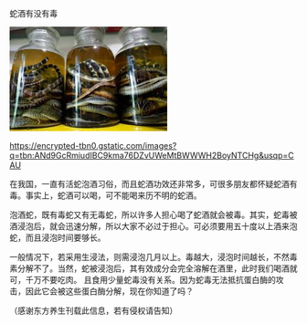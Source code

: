 蛇酒有没有毒


![蛇酒有没有毒](https://github.com/ywangnccu/ywang/blob/main/images/Snake.jpg)

https://encrypted-tbn0.gstatic.com/images?q=tbn:ANd9GcRmiudIBC9kma76DZvUWeMtBWWWH2BoyNTCHg&usqp=CAU

在我国，一直有活蛇泡酒习俗，而且蛇酒功效还非常多，可很多朋友都怀疑蛇酒有毒。事实上，蛇酒可以喝，可不能喝来历不明的蛇酒。

泡酒蛇，既有毒蛇又有无毒蛇，所以许多人担心喝了蛇酒就会被毒。其实，蛇毒被酒浸泡后，就会迅速分解，所以大家不必过于担心。可必须要用五十度以上酒来泡蛇，而且浸泡时间要够长。

一般情况下，若采用生浸法，则需浸泡几月以上。毒越大，浸泡时间越长，不然毒素分解不了。当然，蛇被浸泡后，其有效成分会完全溶解在酒里，此时我们喝酒就可，千万不要吃肉。
且食用少量蛇毒没有关系。因为蛇毒无法抵抗蛋白酶的攻击，因此它会被这些蛋白酶分解，现在你知道了吗？

（感谢东方养生刊载此信息，若有侵权请告知）
